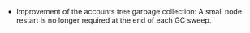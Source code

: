 * Improvement of the accounts tree garbage collection: A small node restart is no longer required at the end of each GC sweep.
